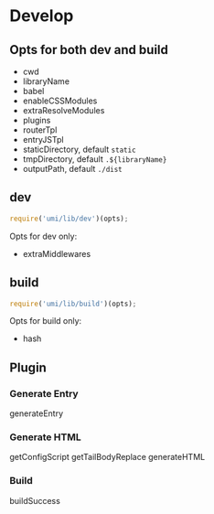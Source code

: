 # Develop

## Opts for both dev and build

* cwd
* libraryName
* babel
* enableCSSModules
* extraResolveModules
* plugins
* routerTpl
* entryJSTpl
* staticDirectory, default `static`
* tmpDirectory, default `.${libraryName}`
* outputPath, default `./dist`

## dev

```js
require('umi/lib/dev')(opts);
```

Opts for dev only:

* extraMiddlewares

## build

```js
require('umi/lib/build')(opts);
```

Opts for build only:

* hash

## Plugin

### Generate Entry

generateEntry
 
### Generate HTML

getConfigScript
getTailBodyReplace
generateHTML
 
### Build

buildSuccess
